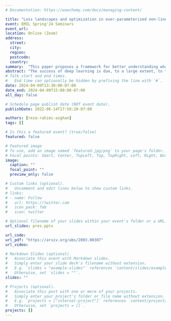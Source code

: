 ```yaml
---
# Documentation: https://wowchemy.com/docs/managing-content/

title: "Loss landscapes and optimization in over-parameterized non-linear systems and neural networks"
event: EMIL Spring'24 Seminars
event_url:
location: Online (Zoom)
address:
  street:
  city:
  region:
  postcode:
  country:
summary:  "This paper proposes a framework for better understanding what is happening behind the training of over-parameterized neural nets, for which the objective function is not convex, not even locally"
abstract: "The success of deep learning is due, to a large extent, to the remarkable effectiveness of gradientbased optimization methods applied to large neural networks. The purpose of this work is to propose a modern view and a general mathematical framework for loss landscapes and efficient optimization in over-parameterized machine learning models and systems of non-linear equations, a setting that includes over-parameterized deep neural networks. Our starting observation is that optimization problems corresponding to such systems are generally not convex, even locally. We argue that instead they satisfy PL∗, a variant of the Polyak- Lojasiewicz condition on most (but not all) of the parameter space, which guarantees both the existence of solutions and efficient optimization by (stochastic) gradient descent (SGD/GD). The PL∗ condition of these systems is closely related to the condition number of the tangent kernel associated to a non-linear system showing how a PL∗-based non-linear theory parallels classical analyses of over-parameterized linear equations. We show that wide neural networks satisfy the PL∗ condition, which explains the (S)GD convergence to a global minimum. Finally we propose a relaxation of the PL∗ condition applicable to almost over-parameterized systems."
# Talk start and end times.
#   End time can optionally be hidden by prefixing the line with `#`.
date: 2024-04-09T13:30:00-07:00
date_end: 2024-04-09T15:00:00-07:00
all_day: false

# Schedule page publish date (NOT event date).
publishDate: 2022-06-14T17:50:20-07:00

authors: [reza-rahimi-azghan]
tags: []

# Is this a featured event? (true/false)
featured: false

# Featured image
# To use, add an image named `featured.jpg/png` to your page's folder.
# Focal points: Smart, Center, TopLeft, Top, TopRight, Left, Right, BottomLeft, Bottom, BottomRight.
image:
  caption: ""
  focal_point: ""
  preview_only: false

# Custom links (optional).
#   Uncomment and edit lines below to show custom links.
# links:
# - name: Follow
#   url: https://twitter.com
#   icon_pack: fab
#   icon: twitter

# Optional filename of your slides within your event's folder or a URL.
url_slides: pres.pptx

url_code:
url_pdf: "https://arxiv.org/abs/2003.00307"
url_video:

# Markdown Slides (optional).
#   Associate this event with Markdown slides.
#   Simply enter your slide deck's filename without extension.
#   E.g. `slides = "example-slides"` references `content/slides/example-slides.md`.
#   Otherwise, set `slides = ""`.
slides: ""

# Projects (optional).
#   Associate this post with one or more of your projects.
#   Simply enter your project's folder or file name without extension.
#   E.g. `projects = ["internal-project"]` references `content/project/deep-learning/index.md`.
#   Otherwise, set `projects = []`.
projects: []
---
```

